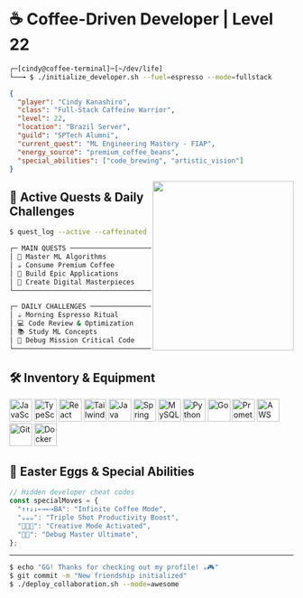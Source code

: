 # ☕ Coffee-Driven Developer | Level 22 

```bash
┌─[cindy@coffee-terminal]─[~/dev/life]
└──╼ $ ./initialize_developer.sh --fuel=espresso --mode=fullstack
```

<!-- <img align="right" src="https://user-images.githubusercontent.com/89213698/236698674-b1d236c2-f5cd-405c-9b51-ed37b5ac10e7.gif" height="320px" width="320px"> -->


```json
{
  "player": "Cindy Kanashiro",
  "class": "Full-Stack Caffeine Warrior",
  "level": 22,
  "location": "Brazil Server",
  "guild": "SPTech Alumni",
  "current_quest": "ML Engineering Mastery - FIAP",
  "energy_source": "premium_coffee_beans",
  "special_abilities": ["code_brewing", "artistic_vision"]
}
```
<!-- <table width="900px">
   <tr>
      <td valign="top" width="50%">
         <img align="center" style="height=200px" src="https://github-readme-stats.vercel.app/api?username=cindykanashiro&theme=onedark&include_all_commits=true&show_icons=true" />
      </td>
      <td valign="top" width="30%">
        <img align="center" style="height=200px" src="https://github-readme-stats.vercel.app/api/top-langs/?username=cindykanashiro&hide_progress=false&theme=onedark&langs_count=16" />
      </td>
   </tr>
</table> -->

<!-- ## ⚡ Player Stats & Coffee Meter -->

<!-- [████████████████████████████████] Profile Loading Complete! -->

<!-- ```bash

🎓 Education Quest: SPTech - System Analysis & Development [COMPLETED ✅]
📚 Current Campaign: ML Engineering Postgraduate [IN PROGRESS ⏳]
💼 Active Role: FullStack Developer [GRINDING 🔥]
🎨 Side Quest: Digital Artist [HOBBY MODE 🎯]
☕ Caffeine Level: [██████████] MAX POWER!
``` -->

<!--## 🏆 Achievement Unlocked

 ```coffee
class CaffeinatedDeveloper extends Player {
    constructor() {
        super();
        this.achievements = [
            "🎓 Graduate Warrior - Systems Development Mastery",
            "☕ Coffee Connoisseur - 1000+ cups consumed",
            "🎨 Creative Multiclass - Art + Code Hybrid",
            "🚀 Full-Stack Explorer - Frontend & Backend Domains",
            "🧠 ML Apprentice - Neural Network Novice"
        ];
        this.xp = 999999;
        this.energy = this.coffee_level * 10;
    }

    levelUp() {
        this.coffee_level++;
        return this.skills.map(skill => skill.enhance());
    }
}
``` -->

<!-- ## 🎮 Skill Tree Progression

### ⚔️ Frontend Combat Skills
```typescript
const frontendSkills: WeaponArray = {
  primaryWeapons: ['JavaScript⚔️', 'TypeScript🗡️'],
  magicSpells: ['React✨'],
  armor: ['Tailwind CSS🛡️'],
  proficiency: 'Expert',
  damageMultiplier: 'x2.5'
};
```

### 🛡️ Backend Fortress Defense
```java
public class BackendGuild {
    private Weapon[] arsenal = {
        new Java("SpringBoot Enhanced"),
        new Python("ML Artillery"),
        new Go("Speed Demon")
    };
    private Shield database = new MySQL("Fortress Storage");
    private int defenseLevel = 95;
    private String status = "Impenetrable";
}
```

### ☁️ Cloud & DevOps Magic
```yaml
legendary_equipment:
  cloud_mount: "AWS Pegasus"
  container_spell: "Docker Transformation"
  monitoring_eye: "Prometheus Vision"
  version_portal: "Git Time Travel"
  deployment_level: "Automated Mastery"
``` -->

<img align="right" src="./assets/download.gif" margin-top="100px" height="300px" width="250px">


## 🎯 Active Quests & Daily Challenges

```bash
$ quest_log --active --caffeinated

┌─ MAIN QUESTS ─────────────────────────────────────┐
│ 🧠 Master ML Algorithms           [▓▓▓▓▓░░░] 60%  │
│ ☕ Consume Premium Coffee          [██████████] 100%│
│ 🚀 Build Epic Applications        [▓▓▓▓▓▓▓▓░░] 80% │
│ 🎨 Create Digital Masterpieces    [▓▓▓▓▓▓▓░░░] 70% │
└───────────────────────────────────────────────────┘

┌─ DAILY CHALLENGES ────────────────────────────────┐
│ ☕ Morning Espresso Ritual         [COMPLETE ✅]   │
│ 💻 Code Review & Optimization      [ACTIVE 🔥]    │
│ 📚 Study ML Concepts              [ACTIVE 📖]    │
│ 🎯 Debug Mission Critical Code    [STANDBY ⏸️]    │
└───────────────────────────────────────────────────┘
```

<!-- ## 📊 Combat Performance Analytics

```
┌─ DEVELOPER COMBAT STATS ──────────────────────────┐
│                                                   │
│  ☕ Coffee-to-Code Efficiency  [██████████] 100%  │
│  🐛 Bug Slaying Accuracy      [████████░░]  85%  │
│  🚀 Feature Deployment Speed  [█████████░]  90%  │
│  🎨 Creative Problem Solving  [███████░░░]  75%  │
│  🤝 Team Collaboration XP     [█████████░]  95%  │
│  🧠 ML Algorithm Mastery      [██████░░░░]  60%  │
│                                                   │
└───────────────────────────────────────────────────┘
``` -->

## 🛠️ Inventory & Equipment

<p align="left">
  <img alt="JavaScript" src="https://raw.githubusercontent.com/devicons/devicon/master/icons/javascript/javascript-plain.svg" width="40" title="Primary Weapon"/>
  <img alt="TypeScript" src="https://raw.githubusercontent.com/devicons/devicon/master/icons/typescript/typescript-plain.svg" width="40" title="Enhanced Blade"/>
  <img alt="React" src="https://raw.githubusercontent.com/devicons/devicon/master/icons/react/react-original.svg" width="40" title="Magic Spell"/>
  <img alt="Tailwind" src="https://cdn.jsdelivr.net/gh/devicons/devicon@latest/icons/tailwindcss/tailwindcss-original.svg" width="40" title="Style Armor"/>
  <img alt="Java" src="https://raw.githubusercontent.com/devicons/devicon/master/icons/java/java-original.svg" width="40" title="Heavy Artillery"/>
  <img alt="Spring" src="https://cdn.jsdelivr.net/gh/devicons/devicon@latest/icons/spring/spring-original.svg" width="40" title="Framework Shield"/>
  <img alt="MySQL" src="https://cdn.jsdelivr.net/gh/devicons/devicon/icons/mysql/mysql-original-wordmark.svg" width="40" title="Data Fortress"/>
  <img alt="Python" src="https://cdn.jsdelivr.net/gh/devicons/devicon/icons/python/python-original.svg" width="40" title="ML Wand"/>
  <img alt="Go" src="https://cdn.jsdelivr.net/gh/devicons/devicon@latest/icons/go/go-original.svg" width="40" title="Speed Boost"/>
  <img alt="Prometheus" src="https://cdn.jsdelivr.net/gh/devicons/devicon@latest/icons/prometheus/prometheus-original.svg" width="40" title="Monitoring Eye"/>
  <img alt="AWS" src="https://cdn.jsdelivr.net/gh/devicons/devicon@latest/icons/amazonwebservices/amazonwebservices-original-wordmark.svg" width="40" title="Cloud Mount"/>
  <img alt="Git" src="https://cdn.jsdelivr.net/gh/devicons/devicon/icons/git/git-original.svg" width="40" title="Time Portal"/>
  <img alt="Docker" src="https://cdn.jsdelivr.net/gh/devicons/devicon@latest/icons/docker/docker-original.svg" width="40" title="Container Magic"/>
</p>

<!-- ## 🌟 Guild & Multiplayer Mode

```bash
$ guild_status --coffee-powered-devs

Guild: "Caffeine-Driven Coders"
Rank: Senior Developer Barista
Specialization: Full-Stack Coffee Brewing
```

**Looking for Party Members to:**
- 🚀 Raid complex codebases together
- ☕ Share legendary coffee brewing techniques
- 🧠 Conquer ML algorithm dungeons
- 🎨 Create epic digital art collaborations
- 🏆 Unlock new technology achievements

**Response Time**: `while(coffee.available()) { reply_instantly(); }` ≈ 15-30 min -->

## 🎪 Easter Eggs & Special Abilities

```javascript
// Hidden developer cheat codes
const specialMoves = {
  "↑↑↓↓←→←→BA": "Infinite Coffee Mode",
  "☕☕☕": "Triple Shot Productivity Boost",
  "🎨🎨🎨": "Creative Mode Activated",
  "🐛🔨": "Debug Master Ultimate",
};
```

<!-- <div>
<a href="https://instagram.com/sky__blu3e" target="_blank"><img src="https://img.shields.io/badge/-Instagram-%23E4405F?style=for-the-badge&logo=instagram&logoColor=white" target="_blank"></a>
<a href="https://www.linkedin.com/in/cindy-kanashiro-gon%C3%A7alves-19055823a/"><img src="https://img.shields.io/badge/LinkedIn-0077B5?style=for-the-badge&logo=linkedin&logoColor=white" target="_blank"></a>
</div> -->

---

```bash
$ echo "GG! Thanks for checking out my profile! ☕🎮"
$ git commit -m "New friendship initialized"
$ ./deploy_collaboration.sh --mode=awesome
```

<!-- <div align="center">
<b>Player Visits</b> <br>
<img align="center" src="https://profile-counter.glitch.me/{CindyKanashiro}/count.svg" />  -->
</div>
